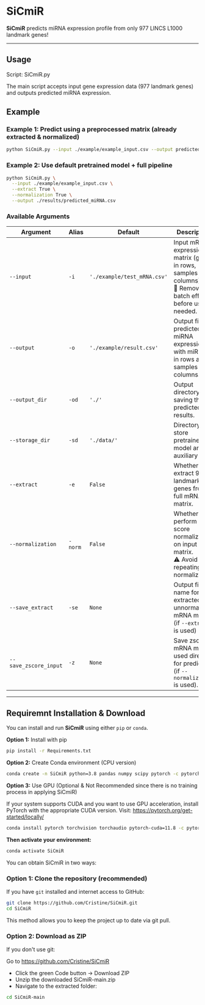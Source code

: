 # SiCmiR
**SiCmiR** predicts miRNA expression profile from only 977 LINCS L1000 landmark genes!

---

## Usage
Script: SiCmiR.py

The main script accepts input gene expression data (977 landmark genes) and outputs predicted miRNA expression.

## Example

### Example 1: Predict using a preprocessed matrix (already extracted & normalized)
```bash
python SiCmiR.py --input ./example/example_input.csv --output predicted_miRNA.csv
```
### Example 2: Use default pretrained model + full pipeline
```bash
python SiCmiR.py \
  --input ./example/example_input.csv \
  --extract True \
  --normalization True \
  --output ./results/predicted_miRNA.csv
```

### Available Arguments

| Argument           | Alias | Default                           | Description |
|--------------------|-------|-----------------------------------|-------------|
| `--input`          | `-i`  | `'./example/test_mRNA.csv'`         | Input mRNA expression matrix (genes in rows, samples in columns).<br>📌 Remove batch effects before use if needed. |
| `--output`         | `-o`  | `'./example/result.csv'`            | Output file: predicted miRNA expression, with miRNAs in rows and samples in columns. |
| `--output_dir`     | `-od` | `'./'`                             | Output directory for saving the predicted results. |
| `--storage_dir`    | `-sd` | `'./data/'`                        | Directory to store pretrained model and auxiliary files. |
| `--extract`        | `-e`  | `False`                            | Whether to extract 977 landmark genes from a full mRNA matrix. |
| `--normalization`  | `-norm` | `False`                          | Whether to perform z-score normalization on input matrix.<br>⚠️ Avoid repeating normalization. |
| `--save_extract`            | `-se`  | `None`    | Output file name for extracted but unnormalized mRNA matrix (if `--extract` is used) |
| `--save_zscore_input` | `-z` | `None` | Save zscored mRNA matrix used directly for prediction (if `--normalization` is used). |

---
## Requiremnt Installation &  Download

You can install and run **SiCmiR** using either `pip` or `conda`.

**Option 1:**  Install with pip
```bash
pip install -r Requirements.txt
```
**Option 2:** Create Conda environment (CPU version)
```bash
conda create -n SiCmiR python=3.8 pandas numpy scipy pytorch -c pytorch -y
```
**Option 3:** Use GPU (Optional & Not Recommended since there is no training process in applying SiCmiR)

If your system supports CUDA and you want to use GPU acceleration, install PyTorch with the appropriate CUDA version. Visit:
https://pytorch.org/get-started/locally/

```bash
conda install pytorch torchvision torchaudio pytorch-cuda=11.8 -c pytorch -c nvidia
```
**Then activate your environment:**
```bash
conda activate SiCmiR
```

You can obtain SiCmiR in two ways:

### Option 1: Clone the repository (recommended)

If you have `git` installed and internet access to GitHub:

```bash
git clone https://github.com/Cristine/SiCmiR.git
cd SiCmiR
```
This method allows you to keep the project up to date via git pull.

### Option 2: Download as ZIP

If you don't use git:

Go to https://github.com/Cristine/SiCmiR

- Click the green Code button → Download ZIP
- Unzip the downloaded SiCmiR-main.zip
- Navigate to the extracted folder:
```bash
cd SiCmiR-main
```




